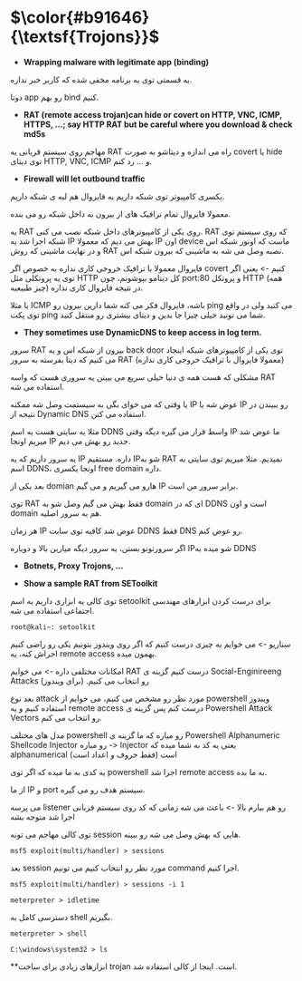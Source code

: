 $\color{#b91646}{\textsf{Trojons}}$
=============================================


- **Wrapping malware with legitimate app (binding)**

یه قسمتی توی یه برنامه مخفی شده که کاربر خبر نداره.

دوتا app رو بهم bind کنیم.

- **RAT (remote access trojan)can hide or covert on HTTP, VNC, ICMP, HTTPS, ...; say HTTP RAT but be careful where you download & check md5s**

مهاجم روی سیستم قربانی یه RAT راه می اندازه و دیتاشو به صورت covert یا hide توی دیتای HTTP, VNC, ICMP و ... رد کنم.

- **Firewall will let outbound traffic**

یکسری کامپیوتر توی شبکه داریم یه فایروال هم لبه ی شبکه داریم.

معمولا فایروال تمام ترافیک های از بیرون به داخل شبکه رو می بنده.

یه RAT روی یکی از کامپیوترهای داخل شبکه نصب می کنی. RAT که روی سیستم توی شبکه اجرا شد یه IP بهش می دیم که معمولا IP اون device ماست که اونور شبکه اس و در نهایت ماشینی که روش RAT نصبه وصل می شه به ماشینی که بیرون شبکه اس.

فایروال معمولا با ترافیک خروجی کاری نداره به خصوص اگر covert کنیم -> یعنی اگر توی یه پروتکلی مثل HTTP کل دیتامو بپوشونم، چون port:80 و پروتکل HTTP (همه چیز طبیعیه) در نتیجه فایروال کاری نداره.

یا مثلا ICMP باشه، فایروال فکر می کنه شما دارین بیرون رو ping می کنید ولی در واقع توی پکت ping شما می تونید خیلی چیزا جا بدین و دیتای بیشتری رو منتقل کنید.

  
- **They sometimes use DynamicDNS to keep access in log term.**

سرور RAT بیرون از شبکه اس و یه back door توی یکی از کامپیوترهای شبکه اینجاد می کنیم که دیتا بفرسته به سرور RAT (معمولا فایروال با ترافیک خروجی کاری نداره)

مشکلی که هست همه ی دنیا خیلی سریع می بیینن یه سروری هست که واسه RAT استفاده می شه.

یا وقتی که می خوای بگی به سیستمت وصل شه ممکنه IP عوض شه یا IP رو ببیندن در نتیجه از Dynamic DNS استفاده می کنن.

مثلا یه سایتی هست به اسم DDNS واسط قرار می گیره دیگه وقتی IP ما عوض شد میریم اونجا IP جدید رو بهش می دیم.

یه سرور داریم که یه IP داره. مستقیم IPشو به RAT نمیدیم. مثلا میریم توی سایتی به اسم DDNS، اونجا یکسری free domain داره. 

بعد یکی از domian هارو می گیریم و می گیم IP برابر سرور من است.

توی RAT فقط بهش می گیم وصل شو به domain ای که در DDNS است و اون domain هم به سرور اصلیه.

هر زمان IP عوض شد کافیه توی سایت DDNS فقط DNS رو عوض کنم.

اگر سرورتونو بستن، یه سرور دیگه میارین بالا و دوباره IPشو میده به DDNS


- **Botnets, Proxy Trojons, ...**

- **Show a sample RAT from SEToolkit**

توی کالی یه ابزاری داریم به اسم setoolkit برای درست کردن ابزارهای مهندسی اجتماعی استفاده می شه.

`root@kali~: setoolkit`

سناریو -> می خوایم یه چیزی درست کنیم که اگر روی ویندوز بتونیم یکی رو راضی کنیم اجراش کنه، یه remote access بهمون میده.

امکانات مختلفی داره -> می خوایم RAT درست کنیم گزینه ی Social-Enginireeng Attacks رو انتخاب می کنیم. (برای ویندوز)

بعد نوع attack مورد نظر رو مشخص می کنیم، می خوایم از powershell ویندوز استفاده کنیم و یه remote access درست کنم پس گزینه ی Powershell Attack Vectors رو انتخاب می کنم.

مدل های مختلف powershell رو میاره که ما گزینه ی Powershell Alphanumeric Shellcode Injector رو میاره -> Injector یعنی یه کد به شما میده که alphanumerical است (فقط حروف و اعداد است)

یه کدی به ما میده که اگر توی powershell اجرا شد remote access به ما بده.

از ما IP و port سیستم هدف رو می گیره.

می پرسه listener رو هم بیارم بالا -> باعث می شه زمانی که کد روی سیستم قربانی اجرا شد متوجه بشه

توی کالی مهاجم می تونه session هایی که بهش وصل می شه رو ببینه.

`msf5 exploit(multi/handler) > sessions`

بعد session مورد نظر رو انتخاب کنیم می تونیم command اجرا کنیم.

`msf5 exploit(multi/handler) > sessions -i 1`

`meterpreter > idletime`

دسترسی کامل به shell بگیریم.

`meterpreter > shell` 

`C:\windows\system32 > ls`


**ابزارهای زیادی برای ساخت trojan است. اینجا از کالی استفاده شد.
